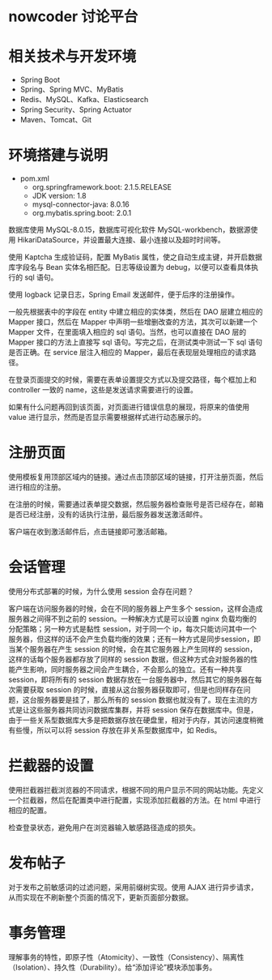 # nowcoder 讨论平台

# 相关技术与开发环境
- Spring Boot
- Spring、Spring MVC、MyBatis
- Redis、MySQL、Kafka、Elasticsearch
- Spring Security、Spring Actuator
- Maven、Tomcat、Git

# 环境搭建与说明
- pom.xml
  - org.springframework.boot: 2.1.5.RELEASE
  - JDK version: 1.8
  - mysql-connector-java: 8.0.16
  - org.mybatis.spring.boot: 2.0.1

数据库使用 MySQL-8.0.15，数据库可视化软件 MySQL-workbench，数据源使用 HikariDataSource，并设置最大连接、最小连接以及超时时间等。

使用 Kaptcha 生成验证码，配置 MyBatis 属性，使之自动生成主键，并开启数据库字段名与 Bean 实体名相匹配。日志等级设置为 debug，以便可以查看具体执行的 sql 语句。

使用 logback 记录日志，Spring Email 发送邮件，便于后序的注册操作。

一般先根据表中的字段在 entity 中建立相应的实体类，然后在 DAO 层建立相应的 Mapper 接口，然后在 Mapper 中声明一些增删改查的方法，其次可以新建一个 Mapper 文件，在里面填入相应的 sql 语句。当然，也可以直接在 DAO 层的 Mapper 接口的方法上直接写 sql 语句。写完之后，在测试类中测试一下 sql 语句是否正确。在 service 层注入相应的 Mapper，最后在表现层处理相应的请求路径。

在登录页面提交的时候，需要在表单设置提交方式以及提交路径，每个框加上和 controller 一致的 name，这些是发送请求需要进行的设置。

如果有什么问题再回到该页面，对页面进行错误信息的展现，将原来的值使用 value 进行显示，然而是否显示需要根据样式进行动态展示的。

# 注册页面
使用模板复用顶部区域内的链接。通过点击顶部区域的链接，打开注册页面，然后进行相应的注册。

在注册的时候，需要通过表单提交数据，然后服务器检查账号是否已经存在，邮箱是否已经注册，没有的话执行注册，最后服务器发送激活邮件。

客户端在收到激活邮件后，点击链接即可激活邮箱。

# 会话管理
使用分布式部署的时候，为什么使用 session 会存在问题？

客户端在访问服务器的时候，会在不同的服务器上产生多个 session，这样会造成服务器之间得不到之前的 session。一种解决方式是可以设置 nginx 负载均衡的分配策略；另一种方式是黏性 session，对于同一个 ip，每次只能访问其中一个服务器，但这样的话不会产生负载均衡的效果；还有一种方式是同步session，即当某个服务器在产生 session 的时候，会在其它服务器上产生同样的 session，这样的话每个服务器都存放了同样的 session 数据，但这种方式会对服务器的性能产生影响，同时服务器之间会产生耦合，不会那么的独立。还有一种共享 session，即将所有的 session 数据存放在一台服务器中，然后其它的服务器在每次需要获取 session 的时候，直接从这台服务器获取即可，但是也同样存在问题，这台服务器要是挂了，那么所有的 session 数据也就没有了。现在主流的方式是让这些服务器共同访问数据库集群，并将 session 保存在数据库中。但是，由于一些关系型数据库大多是把数据存放在硬盘里，相对于内存，其访问速度稍微有些慢，所以可以将 session 存放在非关系型数据库中，如 Redis。

# 拦截器的设置
使用拦截器拦截浏览器的不同请求，根据不同的用户显示不同的网站功能。先定义一个拦截器，然后在配置类中进行配置，实现添加拦截器的方法。在 html 中进行相应的配置。

检查登录状态，避免用户在浏览器输入敏感路径造成的损失。

# 发布帖子
对于发布之前敏感词的过滤问题，采用前缀树实现。使用 AJAX 进行异步请求，从而实现在不刷新整个页面的情况下，更新页面部分数据。

# 事务管理
理解事务的特性，即原子性（Atomicity）、一致性（Consistency）、隔离性（Isolation）、持久性（Durability）。给“添加评论”模块添加事务。